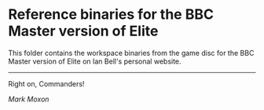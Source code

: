# Reference binaries for the BBC Master version of Elite

This folder contains the workspace binaries from the game disc for the BBC Master version of Elite on Ian Bell's personal website.

---

Right on, Commanders!

_Mark Moxon_